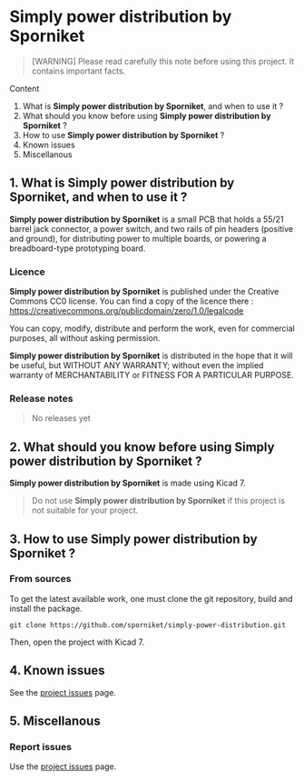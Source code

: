 # Simply power distribution by Sporniket

> [WARNING] Please read carefully this note before using this project. It contains important facts.

Content

1. What is **Simply power distribution by Sporniket**, and when to use it ?
2. What should you know before using **Simply power distribution by Sporniket** ?
3. How to use **Simply power distribution by Sporniket** ?
4. Known issues
5. Miscellanous

## 1. What is **Simply power distribution by Sporniket**, and when to use it ?

**Simply power distribution by Sporniket** is a small PCB that holds a 55/21 barrel jack connector, a power switch, and two rails of pin headers (positive and ground), for distributing power to multiple boards, or powering a breadboard-type prototyping board.


### Licence

**Simply power distribution by Sporniket** is published under the Creative Commons CC0 license. You can find a copy of the licence there : https://creativecommons.org/publicdomain/zero/1.0/legalcode

You can copy, modify, distribute and perform the work, even for commercial purposes, all without asking permission.

**Simply power distribution by Sporniket** is distributed in the hope that it will be useful, but WITHOUT ANY WARRANTY; without even the implied warranty of MERCHANTABILITY or FITNESS FOR A PARTICULAR PURPOSE.

### Release notes

> No releases yet

## 2. What should you know before using **Simply power distribution by Sporniket** ?

**Simply power distribution by Sporniket** is made using Kicad 7.

> Do not use **Simply power distribution by Sporniket** if this project is not suitable for your project.

## 3. How to use **Simply power distribution by Sporniket** ?

### From sources

To get the latest available work, one must clone the git repository, build and install the package.

	git clone https://github.com/sporniket/simply-power-distribution.git

Then, open the project with Kicad 7.

## 4. Known issues
See the [project issues](https://github.com/sporniket/simply-power-distribution/issues) page.

## 5. Miscellanous

### Report issues
Use the [project issues](https://github.com/sporniket/simply-power-distribution/issues) page.
